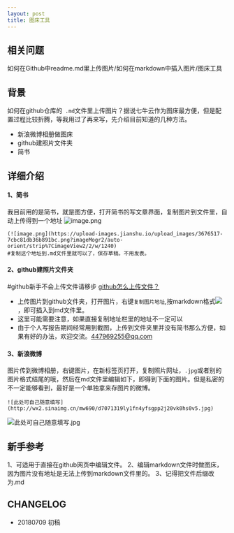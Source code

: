```yaml
---
layout: post
title: 图床工具
---
```


## 相关问题
如何在Github中readme.md里上传图片/如何在markdown中插入图片/图床工具

## 背景
如何在github仓库的`` .md``文件里上传图片？据说七牛云作为图床最方便，但是配置过程比较折腾，等我用过了再来写，先介绍目前知道的几种方法。
- 新浪微博相册做图床
- github建照片文件夹
- 简书

## 详细介绍

#### 1、简书
我目前用的是简书，就是图方便，打开简书的写文章界面，复制图片到文件里，自动上传得到一个地址
![image.png](https://upload-images.jianshu.io/upload_images/3676517-0ed24efb27aeb698.png?imageMogr2/auto-orient/strip%7CimageView2/2/w/1240)

```
(![image.png](https://upload-images.jianshu.io/upload_images/3676517-7cbc81db36b891bc.png?imageMogr2/auto-orient/strip%7CimageView2/2/w/1240)
#复制这个地址到.md文件里就可以了，保存草稿，不用发表。
```

#### 2、github建照片文件夹
#github新手不会上传文件请移步 [github怎么上传文件？]()
- 上传图片到github文件夹，打开图片，右键``复制图片地址``,按markdown格式![](图片地址)，即可插入到md文件里。
- 这里可能需要注意，如果直接复制地址栏里的地址不一定可以
- 由于个人写报告期间经常用到截图，上传到文件夹里并没有简书那么方便，如果有好的办法，欢迎交流。447969255@qq.com


#### 3、新浪微博

图片传到微博相册，右键图片，在新标签页打开，复制照片网址，``.jpg``或者别的图片格式结尾的哦，然后在md文件里编辑如下，即得到下面的图片。但是私密的不一定能够看到，最好是一个单独拿来存图片的微博。

```
![此处可自己随意填写](http://wx2.sinaimg.cn/mw690/d7071319ly1fn4yfsgpp2j20vk0hs0v5.jpg)
```

![此处可自己随意填写.jpg](
http://wx2.sinaimg.cn/mw690/d7071319ly1fn4yfsgpp2j20vk0hs0v5.jpg)

## 新手参考
1、可适用于直接在github网页中编辑文件。
2、编辑markdown文件时做图床，因为图片没有地址是无法上传到markdown文件里的。
3、记得把文件后缀改为.md

## CHANGELOG
- 20180709 初稿
